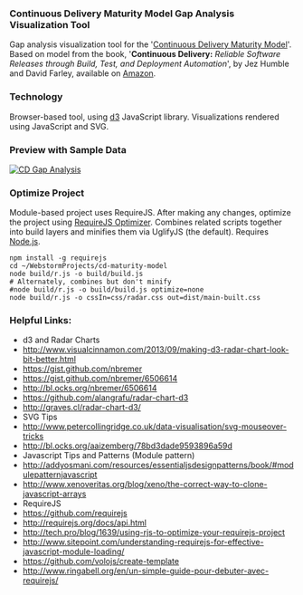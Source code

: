### Continuous Delivery Maturity Model Gap Analysis Visualization Tool
Gap analysis visualization tool for the '[Continuous Delivery Maturity Model](https://secure.surveymonkey.com/_resources/28183/23008183/bf361750-7418-458f-85a6-6c07333e4986.png)'. Based on model from the book, '**Continuous Delivery:** *Reliable Software Releases through Build, Test, and Deployment Automation*', by Jez Humble and David Farley, available on [Amazon](http://www.amazon.com/dp/0321601912).

### Technology
Browser-based tool, using [d3](http://d3js.org/) JavaScript library. Visualizations rendered using JavaScript and SVG.

### Preview with Sample Data
[![CD Gap Analysis](https://github.com/garystafford/cd-maturity-model/blob/master/images/screenshot_thumbnail.png?raw=true)](https://github.com/garystafford/cd-maturity-model/blob/master/images/screenshot.png?raw=true)

### Optimize Project
Module-based project uses RequireJS. After making any changes, optimize the project using [RequireJS Optimizer](http://requirejs.org/docs/optimization.html). Combines related scripts together into build layers and minifies them via UglifyJS (the default). Requires [Node.js](http://nodejs.org).
 ```
 npm install -g requirejs
 cd ~/WebstormProjects/cd-maturity-model
 node build/r.js -o build/build.js
 # Alternately, combines but don't minify
 #node build/r.js -o build/build.js optimize=none
 node build/r.js -o cssIn=css/radar.css out=dist/main-built.css
 ```

### Helpful Links:
* d3 and Radar Charts
 * http://www.visualcinnamon.com/2013/09/making-d3-radar-chart-look-bit-better.html
 * https://gist.github.com/nbremer
 * https://gist.github.com/nbremer/6506614
 * http://bl.ocks.org/nbremer/6506614
 * https://github.com/alangrafu/radar-chart-d3
 * http://graves.cl/radar-chart-d3/
* SVG Tips
 * http://www.petercollingridge.co.uk/data-visualisation/svg-mouseover-tricks
 * http://bl.ocks.org/aaizemberg/78bd3dade9593896a59d
* Javascript Tips and Patterns (Module pattern)
 * http://addyosmani.com/resources/essentialjsdesignpatterns/book/#modulepatternjavascript
 * http://www.xenoveritas.org/blog/xeno/the-correct-way-to-clone-javascript-arrays
* RequireJS
 * https://github.com/requirejs
 * http://requirejs.org/docs/api.html
 * http://tech.pro/blog/1639/using-rjs-to-optimize-your-requirejs-project
 * http://www.sitepoint.com/understanding-requirejs-for-effective-javascript-module-loading/
 * https://github.com/volojs/create-template
 * http://www.ringabell.org/en/un-simple-guide-pour-debuter-avec-requirejs/